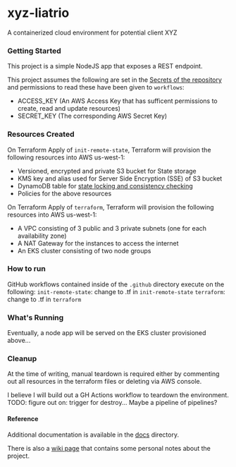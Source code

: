 # xyz-liatrio
A containerized cloud environment for potential client XYZ

### Getting Started
This project is a simple NodeJS app that exposes a REST endpoint.

This project assumes the following are set in the [Secrets of the repository](https://docs.github.com/en/actions/security-guides/encrypted-secrets) and permissions to read these have been given to `workflows`:
* ACCESS_KEY (An AWS Access Key that has sufficent permissions to create, read and update resources)
* SECRET_KEY (The corresponding AWS Secret Key)

### Resources Created
On Terraform Apply of `init-remote-state`, Terraform will provision the following resources into AWS us-west-1:

* Versioned, encrypted and private S3 bucket for State storage
* KMS key and alias used for Server Side Encryption (SSE) of S3 bucket
* DynamoDB table for [state locking and consistency checking](https://developer.hashicorp.com/terraform/language/settings/backends/s3)
* Policies for the above resources

On Terraform Apply of `terraform`, Terraform will provision the following resources into AWS us-west-1:

* A VPC consisting of 3 public and 3 private subnets (one for each availability zone)
* A NAT Gateway for the instances to access the internet
* An EKS cluster consisting of two node groups

### How to run
GitHub workflows contained inside of the `.github` directory execute on the following:
`init-remote-state`: change to .tf in `init-remote-state`
`terraform`: change to .tf in `terraform`

### What's Running
Eventually, a node app will be served on the EKS cluster provisioned above...

### Cleanup
At the time of writing, manual teardown is required either by commenting out all resources in the terraform files or deleting via AWS console.

I believe I will build out a GH Actions workflow to teardown the environment. TODO: figure out on: trigger for destroy... Maybe a pipeline of pipelines?

#### Reference
Additional documentation is available in the [docs](https://github.com/stevencorrea/xyz-liatrio/tree/main/docs) directory.

There is also a [wiki page](https://github.com/stevencorrea/xyz-liatrio/wiki/XYZ-Cloud-App-Deployment-–-Notes) that contains some personal notes about the project.